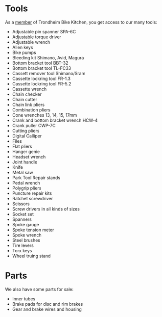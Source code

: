 # Tools

As a <a href="/membership">member</a> of Trondheim Bike Kitchen, you get access to our many tools:

- Adjustable pin spanner SPA-6C
- Adjustable torque driver
- Adjustable wrench
- Allen keys
- Bike pumps
- Bleeding kit Shimano, Avid, Magura
- Bottom bracket tool BBT-32
- Bottom bracket tool TL-FC33
- Cassett remover tool Shimano/Sram
- Cassette lockring tool FR-1.3
- Cassette lockring tool FR-5.2
- Cassette wrench
- Chain checker
- Chain cutter
- Chain link pliers
- Combination pliers
- Cone wrenches 13, 14, 15, 17mm
- Crank and bottom bracket wrench HCW-4
- Crank puller CWP-7C
- Cutting pliers
- Digital Calliper
- Files
- Flat pliers
- Hanger genie
- Headset wrench
- Joint handle
- Knife
- Metal saw
- Park Tool Repair stands
- Pedal wrench
- Polygrip pliers
- Puncture repair kits
- Ratchet screwdriver
- Scissors
- Screw drivers in all kinds of sizes
- Socket set
- Spanners
- Spoke gauge
- Spoke tension meter
- Spoke wrench
- Steel brushes
- Tire levers
- Torx keys
- Wheel truing stand

# Parts

We also have some parts for sale:

- Inner tubes
- Brake pads for disc and rim brakes
- Gear and brake wires and housing
